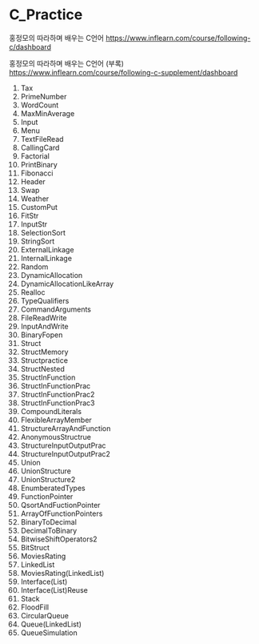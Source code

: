 # C_Practice

홍정모의 따라하며 배우는 C언어
https://www.inflearn.com/course/following-c/dashboard

홍정모의 따라하며 배우는 C언어 (부록)
https://www.inflearn.com/course/following-c-supplement/dashboard

01. Tax
02. PrimeNumber
03. WordCount
04. MaxMinAverage
05. Input
06. Menu
07. TextFileRead
08. CallingCard
09. Factorial
10. PrintBinary
11. Fibonacci
12. Header
13. Swap
14. Weather
15. CustomPut
16. FitStr
17. InputStr
18. SelectionSort
19. StringSort
20. ExternalLinkage
21. InternalLinkage
22. Random
23. DynamicAllocation
24. DynamicAllocationLikeArray
25. Realloc
26. TypeQualifiers
27. CommandArguments
28. FileReadWrite
29. InputAndWrite
30. BinaryFopen
31. Struct
32. StructMemory
33. Structpractice
34. StructNested
35. StructInFunction
36. StructInFunctionPrac
37. StructInFunctionPrac2
38. StructInFunctionPrac3
39. CompoundLiterals
40. FlexibleArrayMember
41. StructureArrayAndFunction
42. AnonymousStructrue
43. StructureInputOutputPrac
44. StructureInputOutputPrac2
45. Union
46. UnionStructure
47. UnionStructure2
48. EnumberatedTypes
49. FunctionPointer
50. QsortAndFuctionPointer
51. ArrayOfFunctionPointers
52. BinaryToDecimal
53. DecimalToBinary
54. BitwiseShiftOperators2
55. BitStruct
56. MoviesRating
57. LinkedList
58. MoviesRating(LinkedList)
59. Interface(List)
60. Interface(List)Reuse
61. Stack
62. FloodFill
63. CircularQueue
64. Queue(LinkedList)
65. QueueSimulation
